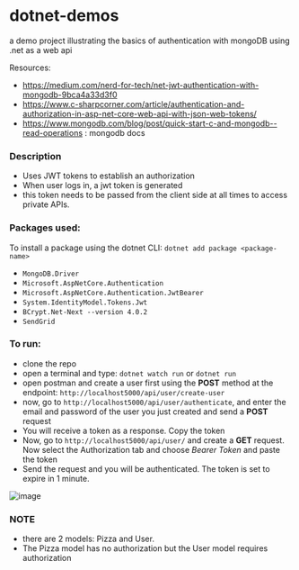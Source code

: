 # dotnet-demos
a demo project illustrating the basics of authentication with mongoDB using .net as a web api

Resources:

- https://medium.com/nerd-for-tech/net-jwt-authentication-with-mongodb-9bca4a33d3f0 
- https://www.c-sharpcorner.com/article/authentication-and-authorization-in-asp-net-core-web-api-with-json-web-tokens/
- https://www.mongodb.com/blog/post/quick-start-c-and-mongodb--read-operations : mongodb docs

### Description

- Uses JWT tokens to establish an authorization
- When user logs in, a jwt token is generated
- this token needs to be passed from the client side at all times to access private APIs.


### Packages used:
To install a package using the dotnet CLI:  `dotnet add package <package-name>`
- `MongoDB.Driver`
- `Microsoft.AspNetCore.Authentication`
- `Microsoft.AspNetCore.Authentication.JwtBearer`
- `System.IdentityModel.Tokens.Jwt`
- `BCrypt.Net-Next --version 4.0.2`
- `SendGrid`

### To run:
- clone the repo
- open a terminal and type: `dotnet watch run` or `dotnet run`
- open postman and create a user first using the **POST** method at the endpoint: `http://localhost5000/api/user/create-user`
- now, go to `http://localhost5000/api/user/authenticate`, and enter the email and password of the user you just created and send a **POST** request
- You will receive a token as a response. Copy the token
- Now, go to `http://localhost5000/api/user/` and create a **GET** request. Now select the Authorization tab and choose *Bearer Token* and paste the token
- Send the request and you will be authenticated. The token is set to expire in 1 minute.

![image](https://user-images.githubusercontent.com/46298019/126398651-e205277b-0a34-4690-a46c-e13d3497fe23.png)

### NOTE
- there are 2 models: Pizza and User. 
- The Pizza model has no authorization but the User model requires authorization
